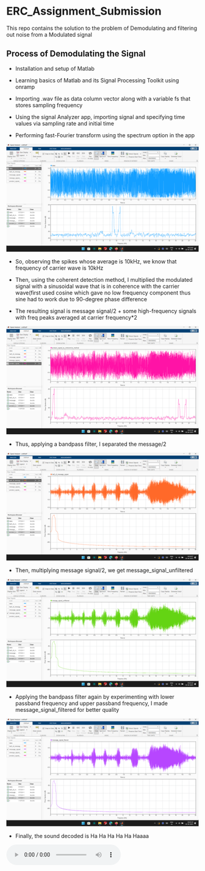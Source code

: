 # ERC_Assignment_Submission
This repo contains the solution to the problem of Demodulating and filtering out noise from a Modulated signal


## Process of Demodulating the Signal

- Installation and setup of Matlab

- Learning basics of Matlab and its Signal Processing Toolkit using onramp

- Importing .wav file as data column vector along with a variable fs that stores sampling frequency

- Using the signal Analyzer app, importing signal and specifying time values via sampling rate and initial time

- Performing fast-Fourier transform using the spectrum option in the app


![My Image](data_plot.png)

- So, observing the spikes whose average is 10kHz, we know that frequency of carrier wave is 10kHz

- Then, using the coherent detection method, I multiplied the modulated signal with a sinusoidal wave that is in coherence with the carrier wave(first used cosine which gave no low frequency component thus sine had to work due to 90-degree phase difference

- The resulting signal is message signal/2 + some high-frequency signals with freq peaks averaged at carrier frequency*2

![My Image](Product_signal_plot.png)

- Thus, applying a bandpass filter, I separated the message/2


![My Image](Half_of_message_signal_plot.png)

- Then, multiplying message signal/2, we get message_signal_unfiltered


![My Image](Message_signal_unfiltered.png)

- Applying the bandpass filter again by experimenting with lower passband frequency and upper passband frequency, I made message_signal_filtered for better quality


![My Image](Message_signal_filtered.png)

- Finally, the sound decoded is Ha Ha Ha Ha Ha Haaaa

<audio controls>
  <source src="filtered_audio.wav" type="audio/mpeg">
  Your browser does not support the audio element.
</audio>

